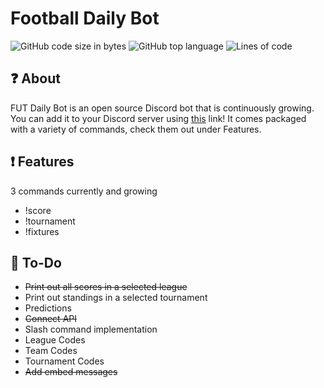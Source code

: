 # Football Daily Bot
![GitHub code size in bytes](https://img.shields.io/github/languages/code-size/hagop1/FUT-Daily-Bot?color=red)
![GitHub top language](https://img.shields.io/github/languages/top/hagop1/FUT-Daily-Bot)
![Lines of code](https://img.shields.io/tokei/lines/github/hagop1/FUT-Daily-Bot)

## :question: About
FUT Daily Bot is an open source Discord bot that is continuously growing. You can add it to your Discord server using [this](https://discord.com/api/oauth2/authorize?client_id=1022263336471109792&permissions=3843929668855&scope=bot) link! It comes packaged with a variety of commands, check them out under Features.

## :exclamation: Features
3 commands currently and growing
* !score
* !tournament
* !fixtures

## :memo: To-Do
* ~~Print out all scores in a selected league~~
* Print out standings in a selected tournament
* Predictions
* ~~Connect API~~
* Slash command implementation
* League Codes
* Team Codes
* Tournament Codes
* ~~Add embed messages~~
